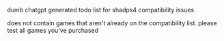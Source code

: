 dumb chatgpt generated todo list for shadps4 compatibility issues

does not contain games that aren't already on the compatibility list. please test all games you've purchased
